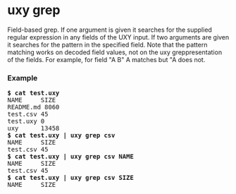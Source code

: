 # uxy grep

Field-based grep. If one argument is given it searches for the supplied regular
expression in any fields of the UXY input. If two arguments are given it
searches for the pattern in the specified field. Note that the pattern matching
works on decoded field values, not on the uxy greppresentation of the fields.
For example, for field "A B" A matches but "A does not. 

### Example

<pre>
<b>$ cat test.uxy</b>
NAME     SIZE 
README.md 8060 
test.csv 45
test.uxy 0
uxy      13458 
<b>$ cat test.uxy | uxy grep csv</b>
NAME     SIZE 
test.csv 45
<b>$ cat test.uxy | uxy grep csv NAME</b>
NAME     SIZE 
test.csv 45
<b>$ cat test.uxy | uxy grep csv SIZE</b>
NAME     SIZE
</pre>


